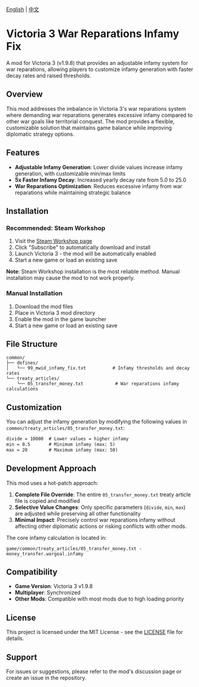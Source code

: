 [English](README.md) | [中文](README.zh.md)

# Victoria 3 War Reparations Infamy Fix

A mod for Victoria 3 (v1.9.8) that provides an adjustable infamy system for war reparations, allowing players to customize infamy generation with faster decay rates and raised thresholds.

## Overview

This mod addresses the imbalance in Victoria 3's war reparations system where demanding war reparations generates excessive infamy compared to other war goals like territorial conquest. The mod provides a flexible, customizable solution that maintains game balance while improving diplomatic strategy options.

## Features

- **Adjustable Infamy Generation**: Lower divide values increase infamy generation, with customizable min/max limits
- **5x Faster Infamy Decay**: Increased yearly decay rate from 5.0 to 25.0
- **War Reparations Optimization**: Reduces excessive infamy from war reparations while maintaining strategic balance

## Installation

### Recommended: Steam Workshop

1. Visit the [Steam Workshop page](https://steamcommunity.com/sharedfiles/filedetails/?id=3567979652)
2. Click "Subscribe" to automatically download and install
3. Launch Victoria 3 - the mod will be automatically enabled
4. Start a new game or load an existing save

**Note**: Steam Workshop installation is the most reliable method. Manual installation may cause the mod to not work properly.

### Manual Installation

1. Download the mod files
2. Place in Victoria 3 mod directory
3. Enable the mod in the game launcher
4. Start a new game or load an existing save

## File Structure

```
common/
├── defines/
│   └── 99_mwid_infamy_fix.txt          # Infamy thresholds and decay rates
└── treaty_articles/
    └── 05_transfer_money.txt            # War reparations infamy calculations
```

## Customization

You can adjust the infamy generation by modifying the following values in `common/treaty_articles/05_transfer_money.txt`:

```txt
divide = 10000  # Lower values = higher infamy
min = 0.5       # Minimum infamy (max: 5)
max = 20        # Maximum infamy (max: 50)
```

## Development Approach

This mod uses a hot-patch approach:

1. **Complete File Override**: The entire `05_transfer_money.txt` treaty article file is copied and modified
2. **Selective Value Changes**: Only specific parameters (`divide`, `min`, `max`) are adjusted while preserving all other functionality
3. **Minimal Impact**: Precisely control war reparations infamy without affecting other diplomatic actions or risking conflicts with other mods.

The core infamy calculation is located in:
```
game/common/treaty_articles/05_transfer_money.txt - money_transfer.wargoal.infamy
```

## Compatibility

- **Game Version**: Victoria 3 v1.9.8
- **Multiplayer**: Synchronized
- **Other Mods**: Compatible with most mods due to high loading priority

## License

This project is licensed under the MIT License - see the [LICENSE](LICENSE) file for details.

## Support

For issues or suggestions, please refer to the mod's discussion page or create an issue in the repository.
